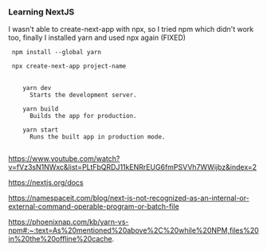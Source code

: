 ### Learning NextJS

I wasn't able to create-next-app with npx, so I tried npm which didn't work too, finally I installed yarn and used npx again (FIXED)

<code> npm install --global yarn </code>

<code> npx create-next-app project-name </code>

<pre>
  <code>
    yarn dev
      Starts the development server.

    yarn build
      Builds the app for production.

    yarn start
      Runs the built app in production mode.
  </code>
</pre>

https://www.youtube.com/watch?v=fVz3sN1NWxc&list=PLtFbQRDJ11kENRrEUG6fmPSVVh7WWijbz&index=2

https://nextjs.org/docs

https://namespaceit.com/blog/next-is-not-recognized-as-an-internal-or-external-command-operable-program-or-batch-file

https://phoenixnap.com/kb/yarn-vs-npm#:~:text=As%20mentioned%20above%2C%20while%20NPM,files%20in%20the%20offline%20cache.
